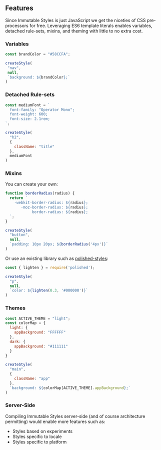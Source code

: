 ## Features

Since Immutable Styles is just JavaScript we get the niceties of CSS pre-processors for free. Leveraging ES6 template literals enables variables, detached rule-sets, mixins, and theming with little to no extra cost.

### Variables

```js
const brandColor = "#58CCFA";

createStyle(
 "nav",
 null,
 `background: ${brandColor};`
)

```

### Detached Rule-sets

```js
const mediumFont = `
  font-family: "Operator Mono";
  font-weight: 600;
  font-size: 2.1rem;
`;

createStyle(
  "h2",
  {
    className: "title"
  },
  mediumFont
)
```

### Mixins

You can create your own:

```js
function borderRadius(radius) {
  return `
    -webkit-border-radius: ${radius};
       -moz-border-radius: ${radius};
            border-radius: ${radius};
  `;
}

createStyle(
  "button",
  null,
  `padding: 10px 20px; ${borderRadius('4px')}`
)
```

Or use an existing library such as [polished-styles](https://github.com/styled-components/polished):

```js
const { lighten } = require('polished');

createStyle(
  "p",
  null,
  `color: ${lighten(0.3, '#000000')}`
)
```

### Themes

```js
const ACTIVE_THEME = "light";
const colorMap = {
  light: {
    appBackground: "FFFFFF"
  },
  dark: {
    appBackground: "#111111"
  }
}

createStyle(
  "main",
  {
    className: "app"
  },
  `background: ${colorMap[ACTIVE_THEME].appBackground};`
)
```

### Server-Side

Compiling Immutable Styles server-side (and of course architecture permitting) would enable more features such as:

- Styles based on experiments
- Styles specific to locale
- Styles specific to platform
